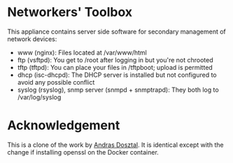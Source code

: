 # Networkers' Toolbox

This appliance contains server side software for secondary management of network devices:
- www (nginx): Files located at /var/www/html
- ftp (vsftpd): You get to /root after logging in but you're not chrooted
- tftp (tftpd): You can place your files in /tftpboot; upload is permitted
- dhcp (isc-dhcpd): The DHCP server is installed but not configured to avoid any possible conflict
- syslog (rsyslog), snmp server (snmpd + snmptrapd): They both log to /var/log/syslog

# Acknowledgement

This is a clone of the work by [Andras Dosztal](https://github.com/adosztal). It is identical except with the change if installing openssl on the Docker container.